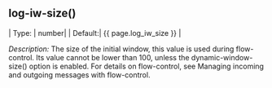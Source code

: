 ## log-iw-size()

|  Type: | number|
|  Default:| {{ page.log_iw_size }} |

*Description:* The size of the initial window, this value is used during
flow-control. Its value cannot be lower than 100, unless the
dynamic-window-size() option is enabled. For details on flow-control,
see Managing incoming and outgoing messages with flow-control.
